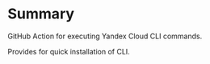 # Summary

GitHub Action for executing Yandex Cloud CLI commands.

Provides for quick installation of CLI.
